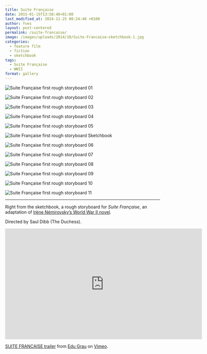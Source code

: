```yaml
---
title: Suite Française
date: 2015-01-15T13:58:46+01:00
last_modified_at: 2024-11-25 00:24:48 +0100
author: Yves
layout: post-centered
permalink: /suite-francaise/
image: /images/uploads/2014/10/Suite-Francaise—sketchbook-1.jpg
categories:
  - feature film
  - fiction
  - sketchbook
tags:
  - Suite Française
  - WWII
format: gallery
---
```


![Suite Française first rough storyboard 01](/images/uploads/2014/10/Suite-Francaise_first-rough_01.jpg)

![Suite Française first rough storyboard 02](/images/uploads/2014/10/Suite-Francaise_first-rough_02.jpg)

![Suite Française first rough storyboard 03](/images/uploads/2014/10/Suite-Francaise_first-rough_03.jpg)

![Suite Française first rough storyboard 04](/images/uploads/2014/10/Suite-Francaise_first-rough_04.jpg)

![Suite Française first rough storyboard 05](/images/uploads/2014/10/Suite-Francaise_first-rough_05.jpg)

![Suite Française first rough storyboard Sketchbook](/images/uploads/2014/10/Suite-Francaise—sketchbook-1.jpg)

![Suite Française first rough storyboard 06](/images/uploads/2014/10/Suite-Francaise_first-rough_06.jpg)

![Suite Française first rough storyboard 07](/images/uploads/2014/10/Suite-Francaise_first-rough_07.jpg)

![Suite Française first rough storyboard 08](/images/uploads/2014/10/Suite-Francaise_first-rough_08.jpg)

![Suite Française first rough storyboard 09](/images/uploads/2014/10/Suite-Francaise_first-rough_09.jpg)

![Suite Française first rough storyboard 10](/images/uploads/2014/10/Suite-Francaise_first-rough_10.jpg)

![Suite Française first rough storyboard 11](/images/uploads/2014/10/Suite-Francaise_first-rough_11.jpg)


* * *

Right from the sketchbook, a rough storyboard for *Suite Française*, an adaptation of <a title="Suite Française Novel" href="http://en.wikipedia.org/wiki/Suite_française_(Némirovsky)" target="_blank" rel="noopener noreferrer">Irène Némirovsky’s World War II novel</a>.

Directed by Saul Dibb (The Duchess).

<iframe src="https://player.vimeo.com/video/122728702?title=0&byline=0&portrait=0" width="640" height="360" frameborder="0" allow="autoplay; fullscreen" allowfullscreen></iframe>
<p><a href="https://vimeo.com/122728702">SUITE FRAN&Ccedil;AISE trailer</a> from <a href="https://vimeo.com/user14774592">Edu Grau</a> on <a href="https://vimeo.com">Vimeo</a>.</p>
